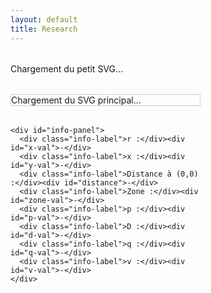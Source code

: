 ```yaml
---
layout: default
title: Research
---
```


<style>
  .container {
    display: flex;
    gap: 2rem;
    margin-top: 2rem;
    align-items: flex-start;
  }

  #left-panel {
    width: 60%;
  }

  #small-svg-wrapper,
  #svg-wrapper {
    margin-bottom: 2rem;
  }

  #svg-wrapper {
    border: 1px solid #ccc;
    width: 100%;
    max-width: 100%;
  }

  svg {
    display: block;
    width: 100%;
    height: auto;
  }

  #info-panel {
    background: #f9f9f9;
    padding: 1rem;
    border: 1px solid #ddd;
    display: grid;
    grid-template-columns: repeat(2, minmax(150px, 1fr));
    gap: 0.5rem 1rem;
    margin-top: 1rem;
  }

  .info-label {
    font-weight: bold;
  }

  #right-panel {
    flex: 1;
    display: flex;
    flex-direction: column;
    gap: 1rem;
  }

  .chart-block canvas {
    width: 400px;
    height: 200px;
  }

  .dot {
    fill: red;
    stroke: black;
    stroke-width: 1px;
  }
</style>

<div class="container">
  <div id="left-panel">
    <div id="small-svg-wrapper">Chargement du petit SVG...</div>
    <div id="svg-wrapper">Chargement du SVG principal...</div>

    <div id="info-panel">
      <div class="info-label">r :</div><div id="x-val">-</div>
      <div class="info-label">x :</div><div id="y-val">-</div>
      <div class="info-label">Distance à (0,0) :</div><div id="distance">-</div>
      <div class="info-label">Zone :</div><div id="zone-val">-</div>
      <div class="info-label">p :</div><div id="p-val">-</div>
      <div class="info-label">D :</div><div id="d-val">-</div>
      <div class="info-label">q :</div><div id="q-val">-</div>
      <div class="info-label">v :</div><div id="v-val">-</div>
    </div>
  </div>

  <div id="right-panel">
    <div class="chart-block"><canvas id="vs-chart"></canvas></div>
    <div class="chart-block"><canvas id="ie-chart"></canvas></div>
    <div class="chart-block"><canvas id="is-chart"></canvas></div>
    <div class="chart-block"><canvas id="ic-chart"></canvas></div>
    <div class="chart-block"><canvas id="sin-chart"></canvas></div>
  </div>
</div>

<script src="https://cdn.jsdelivr.net/npm/chart.js"></script>
<script>
const PI = Math.PI;

// Génère la frontière (ZVS / ZCS)
const frontier = Array.from({ length: 500 }, (_, j) => {
  const theta = (j / 499) * PI;
  const r = (1 / PI) * Math.pow(Math.sin(theta), 2);
  const x = (1 / PI) * (theta - Math.sin(theta) * Math.cos(theta));
  return { theta, x, r };
});

function getFrontierR(xTarget) {
  let left = 0, right = frontier.length - 1;
  while (left < right) {
    const mid = Math.floor((left + right) / 2);
    (frontier[mid].x < xTarget) ? left = mid + 1 : right = mid;
  }
  return frontier[left]?.r || 0;
}

function solveZCS(r, x) {
  for (let j = 0; j < 1000; j++) {
    const theta = (j / 999) * PI;
    const sinTh = Math.sin(theta), cosTh = Math.cos(theta);
    const sinTh4 = Math.pow(Math.sin(theta / 2), 4);
    const xTheta = (1 / PI) * (theta - sinTh * cosTh);
    const denom = PI * r + 4 * sinTh4;
    const rTheta = (4 / PI) * ((1 / (4 / denom)) - sinTh4);
    if (Math.abs(xTheta - x) < 0.005 && Math.abs(rTheta - r) < 0.01) {
      const i = 4 / denom;
      const p = (8 * r) / (denom * denom);
      const D = 0.5 - theta / (2 * PI);
      const v = 1 + 2 * (Math.cos(theta) - 1) / denom;
      return { p, D, q: 0, v, i, theta, phi: 0 };
    }
  }
  return null;
}

function solveZVS(r, x, tol = 1e-5, maxIter = 20) {
  for (let j = 0; j < 5000; j++) {
    const theta = (j / 4999) * Math.PI;
    const phiMin = (theta - Math.PI) / 2;
    const phiMax = 0;  // puisque -phiMin = -((theta - PI)/2), phi varie entre phiMin et 0

    // Recherche dichotomique sur phi
    let low = phiMin;
    let high = phiMax;
    let found = null;

    for (let iter = 0; iter < maxIter; iter++) {
      const phi = (low + high) / 2;
      const sinTh = Math.sin(theta);
      const sinTerm = Math.sin(theta - 2 * phi);
      const rTh = (1 / Math.PI) * sinTh * sinTerm;
      const xTh = (1 / Math.PI) * (theta - sinTh * Math.cos(theta - 2 * phi));

      if (Math.abs(rTh - r) < tol && Math.abs(xTh - x) < tol) {
        found = phi;
        break;
      }

      // On affine la recherche en fonction de l'écart
      if (rTh > r || (rTh <= r && xTh > x)) {
        high = phi;
      } else {
        low = phi;
      }
    }

    if (found !== null) {
      const phi = found;
      const sinTh = Math.sin(theta);
      const sinTerm = Math.sin(theta - 2 * phi);
      const p = (2 / Math.PI) * (sinTh * sinTerm) / Math.pow(Math.cos(phi) - Math.cos(phi - theta), 2);
      const D = 0.5 - theta / (2 * Math.PI);
      const q = (1 - Math.cos(phi)) / (1 + Math.cos(phi - theta));
      const iVal = Math.sqrt((2 * p) / r);
      return { p, D, q, v: 0, i: iVal, theta, phi };
    }
  }
  return null;
}


function drawDot(svg, xPix, yPix) {
  svg.querySelector('.dot')?.remove();
  const dot = document.createElementNS("http://www.w3.org/2000/svg", "circle");
  dot.setAttribute("cx", xPix);
  dot.setAttribute("cy", yPix);
  dot.setAttribute("r", 5);
  dot.setAttribute("class", "dot");
  svg.appendChild(dot);
}

function updateInfoPanel(r, x, distance, zone, res) {
  const set = (id, val) => document.getElementById(id).textContent = val;
  set('x-val', r.toFixed(4));
  set('y-val', x.toFixed(4));
  set('distance', distance.toFixed(4));
  set('zone-val', zone);
  set('p-val', res ? res.p.toFixed(4) : '-');
  set('d-val', res ? res.D.toFixed(4) : '-');
  set('q-val', res ? res.q.toFixed(4) : '-');
  set('v-val', res ? res.v.toFixed(4) : '-');
}

function plotCharts(res) {
  const N = 1000;
  const period = 2 * PI;
  const theta = res.theta;
  const phi = res.phi || 0;
  const i = res.i;

  const vs = [], ie = [], is = [], ic = [], sin = [], labels = [];

  for (let k = 0; k <= N; k++) {
    const wt = (k / N) * 2 * period;
    const wtMod = wt % period;
    const sinTerm = Math.sin(wt + phi);
    labels.push(wt.toFixed(2));
    sin.push(sinTerm);

    // v_s(ωt)
    let vsVal = 0;
    if (wtMod > Math.PI - theta && wtMod <= Math.PI) {
      vsVal = -i * (Math.cos(phi - theta) + Math.cos(wtMod + phi));
    } else if (wtMod > Math.PI && wtMod <= 2 * Math.PI - theta) {
      vsVal = 2;
    } else if (wtMod > 2 * Math.PI - theta) {
      vsVal = 2 + i * (Math.cos(phi - theta) - Math.cos(wtMod + phi));
    }
    vs.push(vsVal);

    // i_e, i_s, i_C
    ie.push((wtMod <= Math.PI - theta || (wtMod > Math.PI && wtMod <= 2 * Math.PI - theta)) ? sinTerm * (wtMod <= Math.PI - theta ? 1 : -1) : 0);
    ic.push((wtMod > Math.PI - theta && wtMod <= Math.PI || wtMod > 2 * Math.PI - theta) ? sinTerm : 0);
    is.push((wtMod <= Math.PI - theta) ? 2 * sinTerm : 0);
  }

  const chartData = {
    vs: { data: vs, label: 'v_s(ωt) / V_DC', color: 'blue' },
    ie: { data: ie, label: 'i_e(ωt)', color: 'red' },
    is: { data: is, label: 'i_s(ωt)', color: 'green' },
    ic: { data: ic, label: 'i_C(ωt)', color: 'orange' },
    sin: { data: sin, label: 'sin(ωt + φ)', color: 'purple' },
  };

  const config = (label, data, color) => ({
    type: 'line',
    data: {
      labels,
      datasets: [{ label, data, borderColor: color, borderWidth: 2, pointRadius: 0, fill: false }]
    },
    options: {
      responsive: false,
      plugins: { legend: { display: false } },
      scales: {
        x: { title: { display: true, text: 'ωt (rad)' }, ticks: { maxTicksLimit: 10 } },
        y: { title: { display: true, text: label }, suggestedMin: -2, suggestedMax: 3 }
      }
    }
  });

  for (const key in chartData) {
    const ctx = document.getElementById(`${key}-chart`).getContext('2d');
    if (window[`${key}Chart`]) {
      window[`${key}Chart`].data.datasets[0].data = chartData[key].data;
      window[`${key}Chart`].update();
    } else {
      window[`${key}Chart`] = new Chart(ctx, config(chartData[key].label, chartData[key].data, chartData[key].color));
    }
  }
}

// === Chargement des SVG ===
fetch('/assets/img/circuit_EF.svg')
  .then(res => res.text())
  .then(svg => document.getElementById('small-svg-wrapper').innerHTML = svg)
  .catch(() => document.getElementById('small-svg-wrapper').textContent = 'Erreur de chargement du petit SVG.');

fetch('/assets/img/chart_EF.svg')
  .then(res => res.text())
  .then(svgText => {
    const wrapper = document.getElementById('svg-wrapper');
    wrapper.innerHTML = svgText;
    const svg = wrapper.querySelector('svg');
    svg.setAttribute('id', 'mysvg');

    svg.addEventListener('click', evt => {
      const pt = svg.createSVGPoint();
      pt.x = evt.clientX;
      pt.y = evt.clientY;
      const svgPoint = pt.matrixTransform(svg.getScreenCTM().inverse());
      const [xPix, yPix] = [svgPoint.x, svgPoint.y];

      const r = 0.000531 * xPix - 0.1078;
      const x = -0.001022 * yPix + 1.0918;
      const dist = Math.sqrt(r * r + x * x);

      drawDot(svg, xPix, yPix);

      let zone = '-', res = null;
      if (r < 0 || r > 2 / PI || x < 0 || x > 1) {
        zone = 'Hors zone';
      } else {
        const rFrontier = getFrontierR(x);
        if (r < rFrontier) {
          zone = 'ZVS';
          res = solveZVS(r, x);
        } else {
          zone = 'ZCS';
          res = solveZCS(r, x);
        }
      }

      updateInfoPanel(r, x, dist, zone, res);
      if (res) plotCharts(res);
    });
  })
  .catch(err => {
    document.getElementById('svg-wrapper').textContent = 'Erreur de chargement du SVG principal.';
    console.error("Erreur SVG:", err);
  });
</script>
